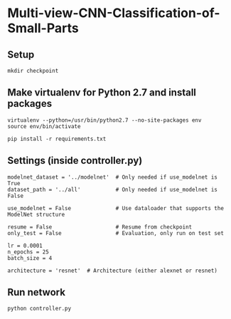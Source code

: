 # Multi-view-CNN-Classification-of-Small-Parts

## Setup
```
mkdir checkpoint
```

## Make virtualenv for Python 2.7 and install packages
```
virtualenv --python=/usr/bin/python2.7 --no-site-packages env
source env/bin/activate

pip install -r requirements.txt 
```

## Settings (inside controller.py)
```
modelnet_dataset = '../modelnet'  # Only needed if use_modelnet is True
dataset_path = '../all'           # Only needed if use_modelnet is False

use_modelnet = False              # Use dataloader that supports the ModelNet structure

resume = False                    # Resume from checkpoint
only_test = False                 # Evaluation, only run on test set

lr = 0.0001    
n_epochs = 25
batch_size = 4

architecture = 'resnet'  # Architecture (either alexnet or resnet)
```

## Run network
```
python controller.py
```
